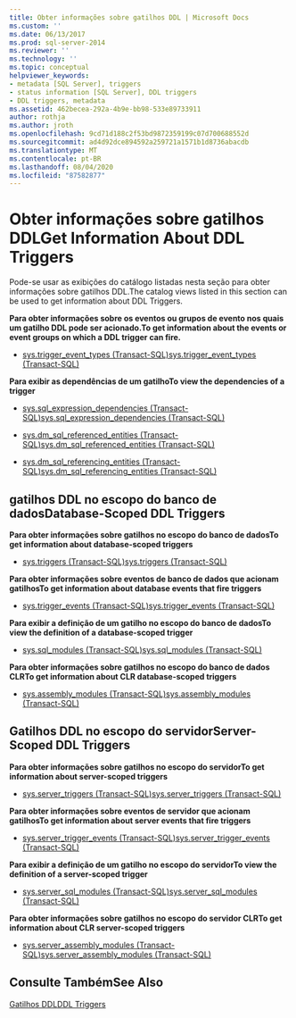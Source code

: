 ```yaml
---
title: Obter informações sobre gatilhos DDL | Microsoft Docs
ms.custom: ''
ms.date: 06/13/2017
ms.prod: sql-server-2014
ms.reviewer: ''
ms.technology: ''
ms.topic: conceptual
helpviewer_keywords:
- metadata [SQL Server], triggers
- status information [SQL Server], DDL triggers
- DDL triggers, metadata
ms.assetid: 462becea-292a-4b9e-bb98-533e89733911
author: rothja
ms.author: jroth
ms.openlocfilehash: 9cd71d188c2f53bd9872359199c07d700688552d
ms.sourcegitcommit: ad4d92dce894592a259721a1571b1d8736abacdb
ms.translationtype: MT
ms.contentlocale: pt-BR
ms.lasthandoff: 08/04/2020
ms.locfileid: "87582877"
---
```

# <a name="get-information-about-ddl-triggers"></a><span data-ttu-id="1cc62-102">Obter informações sobre gatilhos DDL</span><span class="sxs-lookup"><span data-stu-id="1cc62-102">Get Information About DDL Triggers</span></span>
  <span data-ttu-id="1cc62-103">Pode-se usar as exibições do catálogo listadas nesta seção para obter informações sobre gatilhos DDL.</span><span class="sxs-lookup"><span data-stu-id="1cc62-103">The catalog views listed in this section can be used to get information about DDL Triggers.</span></span>  
  
 <span data-ttu-id="1cc62-104">**Para obter informações sobre os eventos ou grupos de evento nos quais um gatilho DDL pode ser acionado.**</span><span class="sxs-lookup"><span data-stu-id="1cc62-104">**To get information about the events or event groups on which a DDL trigger can fire.**</span></span>  
  
-   [<span data-ttu-id="1cc62-105">sys.trigger_event_types &#40;Transact-SQL&#41;</span><span class="sxs-lookup"><span data-stu-id="1cc62-105">sys.trigger_event_types &#40;Transact-SQL&#41;</span></span>](/sql/relational-databases/system-catalog-views/sys-trigger-event-types-transact-sql)  
  
 <span data-ttu-id="1cc62-106">**Para exibir as dependências de um gatilho**</span><span class="sxs-lookup"><span data-stu-id="1cc62-106">**To view the dependencies of a trigger**</span></span>  
  
-   [<span data-ttu-id="1cc62-107">sys.sql_expression_dependencies &#40;Transact-SQL&#41;</span><span class="sxs-lookup"><span data-stu-id="1cc62-107">sys.sql_expression_dependencies &#40;Transact-SQL&#41;</span></span>](/sql/relational-databases/system-catalog-views/sys-sql-expression-dependencies-transact-sql)  
  
-   [<span data-ttu-id="1cc62-108">sys.dm_sql_referenced_entities &#40;Transact-SQL&#41;</span><span class="sxs-lookup"><span data-stu-id="1cc62-108">sys.dm_sql_referenced_entities &#40;Transact-SQL&#41;</span></span>](/sql/relational-databases/system-dynamic-management-views/sys-dm-sql-referenced-entities-transact-sql)  
  
-   [<span data-ttu-id="1cc62-109">sys.dm_sql_referencing_entities &#40;Transact-SQL&#41;</span><span class="sxs-lookup"><span data-stu-id="1cc62-109">sys.dm_sql_referencing_entities &#40;Transact-SQL&#41;</span></span>](/sql/relational-databases/system-dynamic-management-views/sys-dm-sql-referencing-entities-transact-sql)  
  
## <a name="database-scoped-ddl-triggers"></a><span data-ttu-id="1cc62-110">gatilhos DDL no escopo do banco de dados</span><span class="sxs-lookup"><span data-stu-id="1cc62-110">Database-Scoped DDL Triggers</span></span>  
 <span data-ttu-id="1cc62-111">**Para obter informações sobre gatilhos no escopo do banco de dados**</span><span class="sxs-lookup"><span data-stu-id="1cc62-111">**To get information about database-scoped triggers**</span></span>  
  
-   [<span data-ttu-id="1cc62-112">sys.triggers &#40;Transact-SQL&#41;</span><span class="sxs-lookup"><span data-stu-id="1cc62-112">sys.triggers &#40;Transact-SQL&#41;</span></span>](/sql/relational-databases/system-catalog-views/sys-triggers-transact-sql)  
  
 <span data-ttu-id="1cc62-113">**Para obter informações sobre eventos de banco de dados que acionam gatilhos**</span><span class="sxs-lookup"><span data-stu-id="1cc62-113">**To get information about database events that fire triggers**</span></span>  
  
-   [<span data-ttu-id="1cc62-114">sys.trigger_events &#40;Transact-SQL&#41;</span><span class="sxs-lookup"><span data-stu-id="1cc62-114">sys.trigger_events &#40;Transact-SQL&#41;</span></span>](/sql/relational-databases/system-catalog-views/sys-trigger-events-transact-sql)  
  
 <span data-ttu-id="1cc62-115">**Para exibir a definição de um gatilho no escopo do banco de dados**</span><span class="sxs-lookup"><span data-stu-id="1cc62-115">**To view the definition of a database-scoped trigger**</span></span>  
  
-   [<span data-ttu-id="1cc62-116">sys.sql_modules &#40;Transact-SQL&#41;</span><span class="sxs-lookup"><span data-stu-id="1cc62-116">sys.sql_modules &#40;Transact-SQL&#41;</span></span>](/sql/relational-databases/system-catalog-views/sys-sql-modules-transact-sql)  
  
 <span data-ttu-id="1cc62-117">**Para obter informações sobre gatilhos no escopo do banco de dados CLR**</span><span class="sxs-lookup"><span data-stu-id="1cc62-117">**To get information about CLR database-scoped triggers**</span></span>  
  
-   [<span data-ttu-id="1cc62-118">sys.assembly_modules &#40;Transact-SQL&#41;</span><span class="sxs-lookup"><span data-stu-id="1cc62-118">sys.assembly_modules &#40;Transact-SQL&#41;</span></span>](/sql/relational-databases/system-catalog-views/sys-assembly-modules-transact-sql)  
  
## <a name="server-scoped-ddl-triggers"></a><span data-ttu-id="1cc62-119">Gatilhos DDL no escopo do servidor</span><span class="sxs-lookup"><span data-stu-id="1cc62-119">Server-Scoped DDL Triggers</span></span>  
 <span data-ttu-id="1cc62-120">**Para obter informações sobre gatilhos no escopo do servidor**</span><span class="sxs-lookup"><span data-stu-id="1cc62-120">**To get information about server-scoped triggers**</span></span>  
  
-   [<span data-ttu-id="1cc62-121">sys.server_triggers &#40;Transact-SQL&#41;</span><span class="sxs-lookup"><span data-stu-id="1cc62-121">sys.server_triggers &#40;Transact-SQL&#41;</span></span>](/sql/relational-databases/system-catalog-views/sys-server-triggers-transact-sql)  
  
 <span data-ttu-id="1cc62-122">**Para obter informações sobre eventos de servidor que acionam gatilhos**</span><span class="sxs-lookup"><span data-stu-id="1cc62-122">**To get information about server events that fire triggers**</span></span>  
  
-   [<span data-ttu-id="1cc62-123">sys.server_trigger_events &#40;Transact-SQL&#41;</span><span class="sxs-lookup"><span data-stu-id="1cc62-123">sys.server_trigger_events &#40;Transact-SQL&#41;</span></span>](/sql/relational-databases/system-catalog-views/sys-server-trigger-events-transact-sql)  
  
 <span data-ttu-id="1cc62-124">**Para exibir a definição de um gatilho no escopo do servidor**</span><span class="sxs-lookup"><span data-stu-id="1cc62-124">**To view the definition of a server-scoped trigger**</span></span>  
  
-   [<span data-ttu-id="1cc62-125">sys.server_sql_modules &#40;Transact-SQL&#41;</span><span class="sxs-lookup"><span data-stu-id="1cc62-125">sys.server_sql_modules &#40;Transact-SQL&#41;</span></span>](/sql/relational-databases/system-catalog-views/sys-server-sql-modules-transact-sql)  
  
 <span data-ttu-id="1cc62-126">**Para obter informações sobre gatilhos no escopo do servidor CLR**</span><span class="sxs-lookup"><span data-stu-id="1cc62-126">**To get information about CLR server-scoped triggers**</span></span>  
  
-   [<span data-ttu-id="1cc62-127">sys.server_assembly_modules &#40;Transact-SQL&#41;</span><span class="sxs-lookup"><span data-stu-id="1cc62-127">sys.server_assembly_modules &#40;Transact-SQL&#41;</span></span>](/sql/relational-databases/system-catalog-views/sys-server-assembly-modules-transact-sql)  
  
## <a name="see-also"></a><span data-ttu-id="1cc62-128">Consulte Também</span><span class="sxs-lookup"><span data-stu-id="1cc62-128">See Also</span></span>  
 [<span data-ttu-id="1cc62-129">Gatilhos DDL</span><span class="sxs-lookup"><span data-stu-id="1cc62-129">DDL Triggers</span></span>](../triggers/ddl-triggers.md)  
  
  
